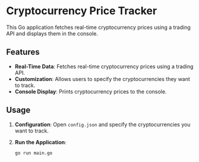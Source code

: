 # Cryptocurrency Price Tracker

This Go application fetches real-time cryptocurrency prices using a trading API and displays them in the console.

## Features

- **Real-Time Data**: Fetches real-time cryptocurrency prices using a trading API.
- **Customization**: Allows users to specify the cryptocurrencies they want to track.
- **Console Display**: Prints cryptocurrency prices to the console.

## Usage

1. **Configuration**: Open `config.json` and specify the cryptocurrencies you want to track.

2. **Run the Application**:

   ```bash
   go run main.go
